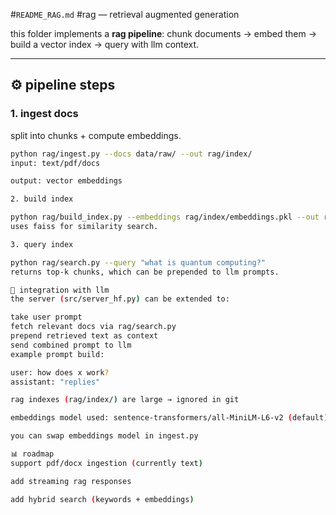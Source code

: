 #`README_RAG.md`
#rag — retrieval augmented generation

this folder implements a **rag pipeline**: chunk documents → embed them → build a vector index → query with llm context.

---

## ⚙️ pipeline steps

### 1. ingest docs
split into chunks + compute embeddings.
```bash
python rag/ingest.py --docs data/raw/ --out rag/index/
input: text/pdf/docs

output: vector embeddings

2. build index

python rag/build_index.py --embeddings rag/index/embeddings.pkl --out rag/index/faiss.index
uses faiss for similarity search.

3. query index

python rag/search.py --query "what is quantum computing?"
returns top-k chunks, which can be prepended to llm prompts.

🔗 integration with llm
the server (src/server_hf.py) can be extended to:

take user prompt
fetch relevant docs via rag/search.py
prepend retrieved text as context
send combined prompt to llm
example prompt build:

user: how does x work?
assistant: "replies"

rag indexes (rag/index/) are large → ignored in git

embeddings model used: sentence-transformers/all-MiniLM-L6-v2 (default)

you can swap embeddings model in ingest.py

📊 roadmap
support pdf/docx ingestion (currently text)

add streaming rag responses

add hybrid search (keywords + embeddings)